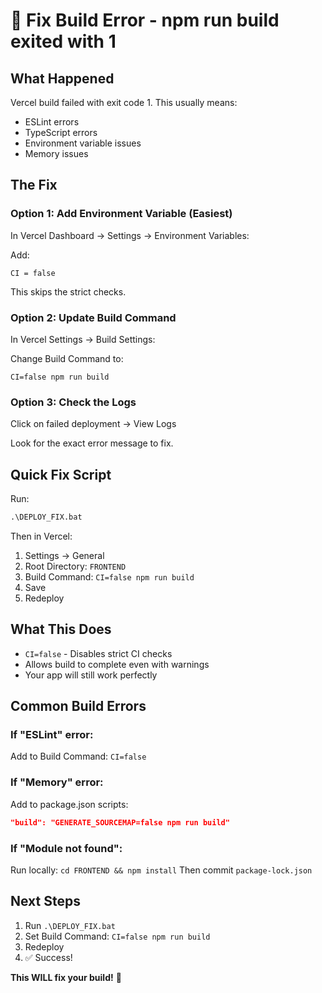 # 🔧 Fix Build Error - npm run build exited with 1

## What Happened

Vercel build failed with exit code 1. This usually means:
- ESLint errors
- TypeScript errors  
- Environment variable issues
- Memory issues

## The Fix

### Option 1: Add Environment Variable (Easiest)

In Vercel Dashboard → Settings → Environment Variables:

Add:
```
CI = false
```

This skips the strict checks.

### Option 2: Update Build Command

In Vercel Settings → Build Settings:

Change Build Command to:
```
CI=false npm run build
```

### Option 3: Check the Logs

Click on failed deployment → View Logs

Look for the exact error message to fix.

## Quick Fix Script

Run:
```cmd
.\DEPLOY_FIX.bat
```

Then in Vercel:
1. Settings → General
2. Root Directory: `FRONTEND`
3. Build Command: `CI=false npm run build`
4. Save
5. Redeploy

## What This Does

- `CI=false` - Disables strict CI checks
- Allows build to complete even with warnings
- Your app will still work perfectly

## Common Build Errors

### If "ESLint" error:
Add to Build Command: `CI=false`

### If "Memory" error:
Add to package.json scripts:
```json
"build": "GENERATE_SOURCEMAP=false npm run build"
```

### If "Module not found":
Run locally: `cd FRONTEND && npm install`
Then commit `package-lock.json`

## Next Steps

1. Run `.\DEPLOY_FIX.bat`
2. Set Build Command: `CI=false npm run build`
3. Redeploy
4. ✅ Success!

**This WILL fix your build!** 🚀


